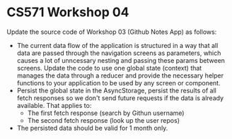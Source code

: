 # CS571 Workshop 04
Update the source code of Workshop 03 (Github Notes App) as follows:
* The current data flow of the application is structured in a way that all data are passed through the navigation screens as parameters, which causes a lot of unncessary nesting and passing these params between screens. Update the code to use one global state (context) that manages the data through a reducer and provide the necessary helper functions to your application to be used by any screen or component.
* Persist the global state in the AsyncStorage, persist the results of all fetch responses so we don't send future requests if the data is already available. That applies to:
  * The first fetch response (search by Githun username)
  * The second fetch response (look up the user repos)
* The persisted data should be valid for 1 month only.
